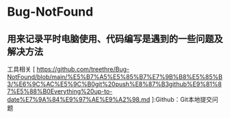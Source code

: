 # Bug-NotFound
用来记录平时电脑使用、代码编写是遇到的一些问题及解决方法
---
工具相关
[ https://github.com/treethre/Bug-NotFound/blob/main/%E5%B7%A5%E5%85%B7%E7%9B%B8%E5%85%B3/%E6%9C%AC%E5%9C%B0git%20push%E8%87%B3github%E9%81%87%E5%88%B0Everything%20up-to-date%E7%9A%84%E9%97%AE%E9%A2%98.md ]:Github：Git本地提交问题
